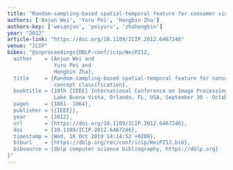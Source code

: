 ```yaml
---
title: "Random-sampling-based spatial-temporal feature for consumer video concept classification"
authors: ['Anjun Wei', 'Yuru Pei', 'Hongbin Zha']
authors-key: ['weianjun', 'peiyuru', 'zhahongbin']
year: "2012"
article-link: "https://doi.org/10.1109/ICIP.2012.6467246"
venue: "ICIP"
bibex: "@inproceedings{DBLP:conf/icip/WeiPZ12,
  author    = {Anjun Wei and
               Yuru Pei and
               Hongbin Zha},
  title     = {Random-sampling-based spatial-temporal feature for consumer video
               concept classification},
  booktitle = {19th {IEEE} International Conference on Image Processing, {ICIP} 2012,
               Lake Buena Vista, Orlando, FL, USA, September 30 - October 3, 2012},
  pages     = {1861--1864},
  publisher = {{IEEE}},
  year      = {2012},
  url       = {https://doi.org/10.1109/ICIP.2012.6467246},
  doi       = {10.1109/ICIP.2012.6467246},
  timestamp = {Wed, 16 Oct 2019 14:14:52 +0200},
  biburl    = {https://dblp.org/rec/conf/icip/WeiPZ12.bib},
  bibsource = {dblp computer science bibliography, https://dblp.org}
}"
---
```

